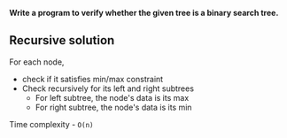 **Write a program to verify whether the given tree is a binary search tree.**

## Recursive solution

For each node,
  - check if it satisfies min/max constraint
  - Check recursively for its left and right subtrees
    - For left subtree, the node's data is its max
    - For right subtree, the node's data is its min

Time complexity - `O(n)`
